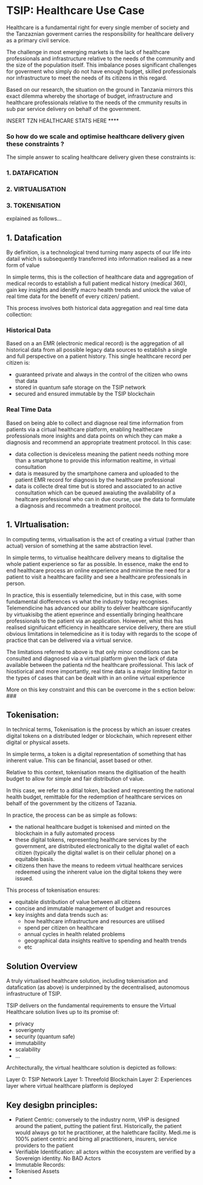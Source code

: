# TSIP: Healthcare Use Case #

Healthcare is a fundamental right for every single member of society and the Tanzaznian goverment carries the responsibility for healthcare delivery as a primary civil service. 

The challenge in most emerging markets is the lack of healthcare professionals and infrastructure relative to the needs of the community and the size of the population itself. This imbalance poses significant challenges for goverment who simply do not have enough budget, skilled professionals nor infrastructure to meet the needs of its citizens in this regard.

Based on our research, the situation on the ground in Tanzania mirrors this exact dilemma whereby the shortage of budget, infrastructure and healthcare professionals relative to the needs of the cmmunity results in sub par service delivery on behalf of the government. 


INSERT TZN HEALTHCARE STATS HERE ****



### So how do we scale and optimise healthcare delivery given these constraints ? ###

The simple answer to scaling healthcare delivery given these constraints is:

### 1. DATAFICATION ###
### 2. VIRTUALISATION ###
### 3. TOKENISATION ###

explained as follows...

## 1. Datafication ##

By definition,  is a technological trend turning many aspects of our life into datail which is subsequently transferred into information realised as a new form of value

In simple terms, this is the collection of healthcare data and aggregation of medical records to establish a full patient medical history (medical 360), gain key insights and idenitfy macro health trends and unlock the value of real time data for the benefit of every citizen/ patient.

This process involves both historical data aggregation and real time data collection:

### Historical Data ###
Based on a an EMR (electronic medical record) is the aggregation of all historical data from all possible legacy data sources to establish a single and full perspective on a patient history. This single healthcare record per citizen is:
  - guaranteed private and always in the control of the citizen who owns that data
  - stored in quantum safe storage on the TSIP network
  - secured and ensured immutable by the TSIP blockchain 
  
### Real Time Data ### 
Based on being able to collect and diagnose real time information from patients via a cirtual healthcare platform, enabling healthecare professionals more insights and data points on which they can make a diagnosis and recommend an appropriate treatment protocol. In this case:
  -  data collection is deviceless meaning the patient needs nothing more than a smartphone to provide this information realtime, in virtual consultation
  - data is measured by the smartphone camera and uploaded to the patient EMR record for diagnosis by the healthcare professional
  - data is collecte dreal time but is stored and associated to an active consultation which can be queued awaiuting the availability of a healtcare professional who can in due course, use the data to formulate a diagnosis and recommedn a treatment proitocol. 
  
## 1. VIrtualisation: ## 
In computing terms, virtualisation is the act of creating a virtual (rather than actual) version of something at the same abstraction level.

In simple terms, to virtualise healthcare delivery means to digitalise the whole patient experience so far as possible. In essence, make the end to end healthcare process an online experience and minimise the need for a patient to visit a healthcare facility and see a healthcare professionals in person.

In practice, this is essentially telemedicine, but in this case, with some fundamental diofferences vs  what the industry today recognises. Telemendicine has advanced our ability to deliver healthcare signifucantly by virtuakisibg the atient epxerince and essentially bringing healthcare professionals to the patient via an application. Hoiwever, whist this has realised signifuicant efficiency in healthcare service delivery, there are stiull obvious limitations in telemedicine as it is today with regards to the scope of practice that can be delivered via a virtual service.

The limitations referred to above is that only minor conditions can be consulted and diagnosed via a virtual platform given the lack of data available between the patienta nd the healthcare proifessional. This lack of hiostiorical and more importantly, real time data is a major limiting factor in the types of cases that can be dealt with in an online virtual experience

More on this key constraint and this can be overcome in the s ection below: ###

## Tokenisation: ## 

In technical terms, Tokenisation is the process by which an issuer creates digital tokens on a distributed ledger or blockchain, which represent either digital or physical assets.

In simple terms, a token is a digital representation of something that has inherent value. This can be financial, asset based or other.

Relative to this context, tokenisation means the digitisation of the health budget to allow for simple and fair distribution of value. 

In this case, we refer to a ditial token, backed and representing the national health budget, remittable for the redemption of healthcare services on behalf of the government by the citizens of Tazania.

In practice, the process can be as simple as follows:
- the national healthcare budget is tokenised and minted on the blockchain in a fully automated process
- these digital tokens, representing healthcare services by the government, are distributed electronically to the digital wallet of each citizen (typically the digital wallet is on their cellular phone) on a equitable basis.
- citizens then have the means to redeem virtual healthcare services redeemed using the inherent value ion the digital tokens they were issued.

This process of tokenisation ensures:
- equitable distribution of value between all citizens
- concise and immutable management of budget and resources
- key insights and data trends such as:
  - how healthcare infrastructure and resources are utilised
  - spend per citizen on healthcare
  - annual cycles in health related problems
  - geographical data insights realtive to spending and health trends
  - etc

## Solution Overview ##

A truly virtualised healthcare solution, including tokenisation and datafication (as above) is underpinned by the decentralised, autonomous infrastructure of TSIP.

TSIP delivers on the fundamental requirements to ensure the Virtual Healthcare solution lives up to its promise of:

- privacy
- soverigenty
- security (quantum safe)
- immutability
- scalability
- ...

Architecturally, the virtual healthcare solution is depicted as follows:



Layer 0: TSIP Network
Layer 1: Threefold Blockchain
Layer 2: Experiences layer where virtual healthcare platform is deployed

## Key desigbn principles: ##

- Patient Centric: conversely to the industry norm, VHP is designed around the patient, putting the patient first. Historically, the patient would always go tot he practitioner, at the halethcare facility. Medi.me is 100% patient centric and birng all practitioners, insurers, service providers to the patient
- Verifiable Identification: all actors within the ecosystem are verified by a Sovereign identity. No BAD Actors
- Immutable Records:
- Tokenised Assets
- 






